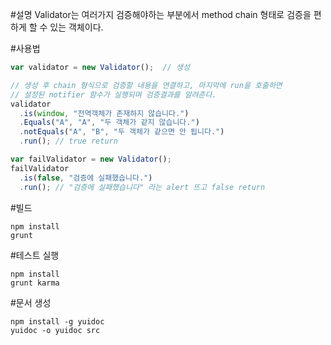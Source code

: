 #설명
Validator는 여러가지 검증해야하는 부분에서 method chain 형태로 검증을 편하게 할 수 있는 객체이다.

#사용법
```js
var validator = new Validator();  // 생성

// 생성 후 chain 형식으로 검증할 내용을 연결하고, 마지막에 run을 호출하면
// 설정된 notifier 함수가 실행되며 검증결과를 알려준다.
validator
  .is(window, "전역객체가 존재하지 않습니다.")
  .Equals("A", "A", "두 객체가 같지 않습니다.")
  .notEquals("A", "B", "두 객체가 같으면 안 됩니다.")
  .run(); // true return

var failValidator = new Validator();
failValidator
  .is(false, "검증에 실패했습니다.")
  .run(); // "검증에 실패했습니다" 라는 alert 뜨고 false return
```

#빌드
```
npm install
grunt
```

#테스트 실행
```
npm install
grunt karma
```


#문서 생성
```
npm install -g yuidoc
yuidoc -o yuidoc src
```

